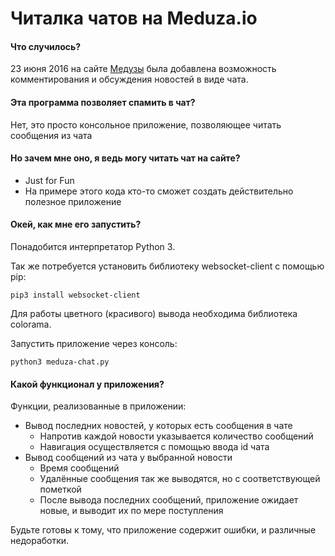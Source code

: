 # Читалка чатов на Meduza.io

#### Что случилось?
23 июня 2016 на сайте [Медузы](https://meduza.io) была добавлена возможность комментирования и обсуждения новостей в виде чата.

#### Эта программа позволяет спамить в чат?
Нет, это просто консольное приложение, позволяющее читать сообщения из чата

#### Но зачем мне оно, я ведь могу читать чат на сайте?
 - Just for Fun
 - На примере этого кода кто-то сможет создать действительно полезное приложение

#### Окей, как мне его запустить?
Понадобится интерпретатор Python 3.

Так же потребуется установить библиотеку websocket-client с помощью pip:
```
pip3 install websocket-client
```

Для работы цветного (красивого) вывода необходима библиотека colorama.

Запустить приложение через консоль:
```
python3 meduza-chat.py
```

#### Какой функционал у приложения?
Функции, реализованные в приложении:
+ Вывод последних новостей, у которых есть сообщения в чате
  * Напротив каждой новости указывается количество сообщений
  * Навигация осуществляется с помощью ввода id чата
+ Вывод сообщений из чата у выбранной новости
  * Время сообщений
  * Удалённые сообщения так же выводятся, но с соответствующей пометкой
  * После вывода последних сообщений, приложение ожидает новые, и выводит их по мере поступления

Будьте готовы к тому, что приложение содержит ошибки, и различные недоработки.

